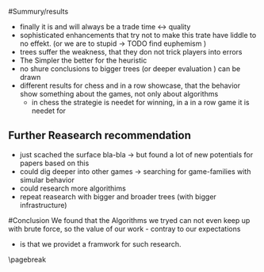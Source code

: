 #Summury/results
- finally it is and will always be a trade time <-> quality
- sophisticated enhancements that try not to make this trate have liddle to no effekt. (or we are to stupid -> TODO find euphemism )
- trees suffer the weakness, that they don not trick players into errors
- The Simpler the better for the heuristic
- no shure conclusions to bigger trees (or deeper evaluation ) can be drawn
- different results for chess and in a row showcase, that the behavior show something about the games, not only about algorithms
    - in chess the strategie is needet for winning, in a in a row game it is needet for

## Further Reasearch recommendation
- just scached the surface bla-bla -> but found a lot of new potentials for papers based on this
- could dig deeper into other games -> searching for game-families with simular behavior
- could research more algorithims
- repeat reasearch with bigger and broader trees (with bigger infrastructure)

#Conclusion
We found that the Algorithms we tryed can not even keep up with brute force,
so the value of our work - contray to our expectations
 - is that we providet a framwork for such research.

\pagebreak
